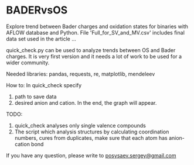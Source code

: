 # BADERvsOS
Explore trend between Bader charges and oxidation states for binaries with AFLOW database and Python.
File 'Full_for_SV_and_MV.csv' includes final data set used in the article ... 

quick_check.py can be used to analyze trends between OS and Bader charges. It is very first version and it needs a lot of work to be used for a wider community.

Needed libraries: pandas, requests, re, matplotlib, mendeleev

How to:
In quick_check specify 
1) path to save data 
2) desired anion and cation. 
In the end, the graph will appear.

TODO:
1. quick_check analyses only single valence compounds
2. The script which analysis structures by calculating coordination numbers, cures from duplicates, make sure that each atom has anion-cation bond


If you have any question, please write to posysaev.sergey@gmail.com
